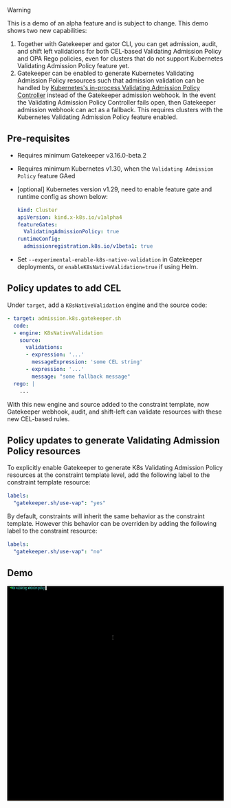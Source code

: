 > [!WARNING]
> This is a demo of an alpha feature and is subject to change.
This demo shows two new capabilities:
1. Together with Gatekeeper and gator CLI, you can get admission, audit, and shift left validations for both CEL-based Validating Admission Policy and OPA Rego policies, even for clusters that do not support Kubernetes Validating Admission Policy feature yet.
1. Gatekeeper can be enabled to generate Kubernetes Validating Admission Policy resources such that admission validation can be handled by [Kubernetes's in-process Validating Admission Policy Controller](https://kubernetes.io/docs/reference/access-authn-authz/validating-admission-policy/) instead of the Gatekeeper admission webhook. In the event the Validating Admission Policy Controller fails open, then Gatekeeper admission webhook can act as a fallback. This requires clusters with the Kubernetes Validating Admission Policy feature enabled.

## Pre-requisites

- Requires minimum Gatekeeper v3.16.0-beta.2
- Requires minimum Kubernetes v1.30, when the `Validating Admission Policy` feature GAed
- [optional] Kubernetes version v1.29, need to enable feature gate and runtime config as shown below: 

    ```yaml
    kind: Cluster
    apiVersion: kind.x-k8s.io/v1alpha4
    featureGates:
      ValidatingAdmissionPolicy: true
    runtimeConfig:
      admissionregistration.k8s.io/v1beta1: true
    ```
- Set `--experimental-enable-k8s-native-validation` in Gatekeeper deployments, or `enableK8sNativeValidation=true` if using Helm.

## Policy updates to add CEL

Under `target`, add a `K8sNativeValidation` engine and the source code:

```yaml
- target: admission.k8s.gatekeeper.sh
  code:
  - engine: K8sNativeValidation
    source:
      validations:
      - expression: '...'
        messageExpression: 'some CEL string'
      - expression: '...'
        message: "some fallback message"
  rego: |
    ...
```
With this new engine and source added to the constraint template, now Gatekeeper webhook, audit, and shift-left can validate resources with these new CEL-based rules. 

## Policy updates to generate Validating Admission Policy resources

To explicitly enable Gatekeeper to generate K8s Validating Admission Policy resources at the constraint template level, add the following label to the constraint template resource:
```yaml
labels:
  "gatekeeper.sh/use-vap": "yes"
```
By default, constraints will inherit the same behavior as the constraint template. However this behavior can be overriden by adding the following label to the constraint resource:
```yaml
labels:
  "gatekeeper.sh/use-vap": "no"
```

## Demo

<img width= "900" height="500" src="demo.gif" alt="cel demo">